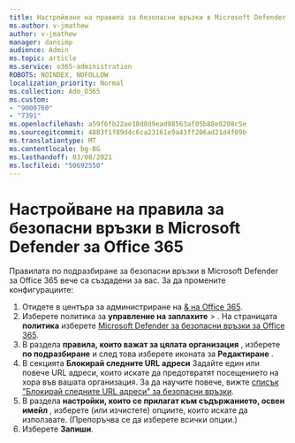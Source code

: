 ```yaml
---
title: Настройване на правила за безопасни връзки в Microsoft Defender за Office 365
ms.author: v-jmathew
author: v-jmathew
manager: dansimp
audience: Admin
ms.topic: article
ms.service: o365-administration
ROBOTS: NOINDEX, NOFOLLOW
localization_priority: Normal
ms.collection: Adm_O365
ms.custom:
- "9000760"
- "7391"
ms.openlocfilehash: a59f6fb22ae18d8d9ead98563af05b88e8208c5e
ms.sourcegitcommit: 4883f1f89d4c6ca23161e9a43ff206ad21d4f09b
ms.translationtype: MT
ms.contentlocale: bg-BG
ms.lasthandoff: 03/08/2021
ms.locfileid: "50692550"
---
```

# <a name="set-up-safe-link-policies-in-microsoft-defender-for-office-365"></a>Настройване на правила за безопасни връзки в Microsoft Defender за Office 365

Правилата по подразбиране за безопасни връзки в Microsoft Defender за Office 365 вече са създадени за вас. За да промените конфигурациите:

1. Отидете в центъра за администриране на [& на Office 365](https://go.microsoft.com/fwlink/p/?linkid=2077143).
2. Изберете политика за **управление на заплахите**  >  . На страницата **политика** изберете [Microsoft Defender за безопасни връзки за Office 365](https://go.microsoft.com/fwlink/?linkid=2101058).
3. В раздела **правила, които важат за цялата организация** , изберете **по подразбиране** и след това изберете иконата за **Редактиране** .
4. В секцията **Блокирай следните URL адреси** Задайте един или повече URL адреси, които искате да предотвратят посещението на хора във вашата организация. За да научите повече, вижте [списък "Блокирай следните URL адреси" за безопасни връзки](https://go.microsoft.com/fwlink/?linkid=2092123).
5. В раздела **настройки, които се прилагат към съдържанието, освен имейл** , изберете (или изчистете) опциите, които искате да използвате. (Препоръчва се да изберете всички опции.)
6. Изберете **Запиши**.
